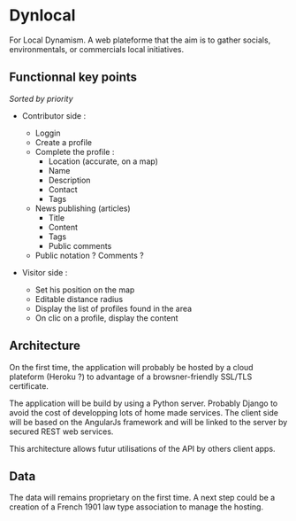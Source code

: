 # Dynlocal
For Local Dynamism. A web plateforme that the aim is to gather socials, environmentals, or commercials local initiatives.

## Functionnal key points 
*Sorted by priority*

- Contributor side : 
	- Loggin
	- Create a profile
	- Complete the profile : 
		- Location (accurate, on a map)
		- Name
		- Description
		- Contact
		- Tags
	- News publishing (articles)
		- Title 
		- Content
		- Tags
		- Public comments
	- Public notation ? Comments ? 

- Visitor side :
	- Set his position on the map
	- Editable distance radius	
	- Display the list of profiles found in the area
	- On clic on a profile, display the content

## Architecture

On the first time, the application will probably be hosted by a cloud plateform (Heroku ?) to advantage of a browsner-friendly SSL/TLS certificate.

The application will be build by using a Python server. Probably Django to avoid the cost of developping lots of home made services.
The client side will be based on the AngularJs framework and will be linked to the server by secured REST web services.

This architecture allows futur utilisations of the API by others client apps. 

## Data

The data will remains proprietary on the first time. A next step could be a creation of a French 1901 law type association to manage the hosting.
